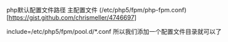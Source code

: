 php默认配置文件路径
主配置文件
(/etc/php5/fpm/php-fpm.conf)[https://gist.github.com/chrismeller/4746697]
>
include=/etc/php5/fpm/pool.d/*.conf
所以我们添加一个配置文件目录就可以了

